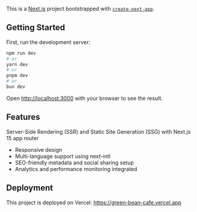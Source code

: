 This is a [Next.js](https://nextjs.org) project bootstrapped with [`create-next-app`](https://nextjs.org/docs/app/api-reference/cli/create-next-app).

## Getting Started

First, run the development server:

```bash
npm run dev
# or
yarn dev
# or
pnpm dev
# or
bun dev
```

Open [http://localhost:3000](http://localhost:3000) with your browser to see the result.

## Features
Server-Side Rendering (SSR) and Static Site Generation (SSG) with Next.js 15 app router
- Responsive design
- Multi-language support using next-intl
- SEO-friendly metadata and social sharing setup
- Analytics and performance monitoring integrated

## Deployment
This project is deployed on Vercel:
https://green-bean-cafe.vercel.app
